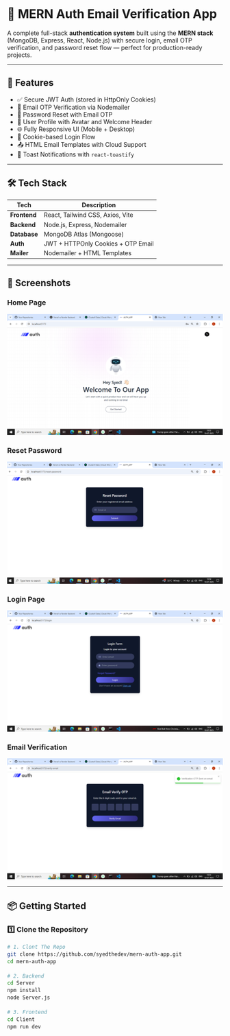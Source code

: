 # 🔐 MERN Auth Email Verification App

A complete full-stack **authentication system** built using the **MERN stack** (MongoDB, Express, React, Node.js) with secure login, email OTP verification, and password reset flow — perfect for production-ready projects.

---

## 🚀 Features

- ✅ Secure JWT Auth (stored in HttpOnly Cookies)
- 📩 Email OTP Verification via Nodemailer
- 🔐 Password Reset with Email OTP
- 👤 User Profile with Avatar and Welcome Header
- 🌐 Fully Responsive UI (Mobile + Desktop)
- 🍪 Cookie-based Login Flow
- 📤 HTML Email Templates with Cloud Support
- 🔔 Toast Notifications with `react-toastify`

---

## 🛠️ Tech Stack

| Tech        | Description                        |
|-------------|------------------------------------|
| **Frontend**| React, Tailwind CSS, Axios, Vite   |
| **Backend** | Node.js, Express, Nodemailer       |
| **Database**| MongoDB Atlas (Mongoose)           |
| **Auth**    | JWT + HTTPOnly Cookies + OTP Email |
| **Mailer**  | Nodemailer + HTML Templates        |

---

## 📸 Screenshots

### Home Page
![Home](Client/public/Home.PNG)

### Reset Password
![Reset Password](Client/public/Forgot-Password.PNG)

### Login Page
![Login](Client/public/Login.PNG)

### Email Verification
![Email Verify](Client/public/Email-Verify.PNG)

---


## 📦 Getting Started

### 1️⃣ Clone the Repository

```bash
# 1. Clont The Repo
git clone https://github.com/syedthedev/mern-auth-app.git
cd mern-auth-app

# 2. Backend
cd Server
npm install
node Server.js

# 3. Frontend
cd Client
npm run dev
